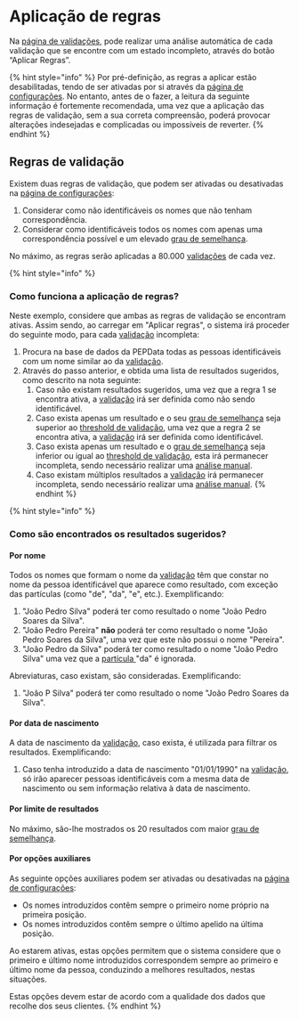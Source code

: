 # Aplicação de regras

Na [página de validações](./), pode realizar uma análise automática de cada validação que se encontre com um estado incompleto, através do botão “Aplicar Regras”.&#x20;

{% hint style="info" %}
Por pré-definição, as regras a aplicar estão desabilitadas, tendo de ser ativadas por si através da [página de configurações](../configuracoes/). No entanto, antes de o fazer, a leitura da seguinte informação é fortemente recomendada, uma vez que a aplicação das regras de validação, sem a sua correta compreensão, poderá provocar alterações indesejadas e complicadas ou impossíveis de reverter.
{% endhint %}

## Regras de validação

Existem duas regras de validação, que podem ser ativadas ou desativadas na [página de configurações](../configuracoes/):&#x20;

1. Considerar como não identificáveis os nomes que não tenham correspondência.&#x20;
2. Considerar como identificáveis todos os nomes com apenas uma correspondência possível e um elevado [grau de semelhança](../../glossario/glossario-aplicacao.md#grau-de-semelhanca).

No máximo, as regras serão aplicadas a 80.000 [validações](../../glossario/glossario-aplicacao.md#validacao) de cada vez.&#x20;

{% hint style="info" %}
### Como funciona a aplicação de regras?

Neste exemplo, considere que ambas as regras de validação se encontram ativas. Assim sendo, ao carregar em "Aplicar regras", o sistema irá proceder do seguinte modo, para cada [validação](../../glossario/glossario-aplicacao.md#validacao) incompleta:

1. Procura na base de dados da PEPData todas as pessoas identificáveis com um nome similar ao da [validação](../../glossario/glossario-aplicacao.md#validacao).
2. Através do passo anterior, e obtida uma lista de resultados sugeridos, como descrito na nota seguinte:&#x20;
   1. Caso não existam resultados sugeridos, uma vez que a regra 1 se encontra ativa, a [validação](../../glossario/glossario-aplicacao.md#validacao) irá ser definida como não sendo identificável.
   2. Caso exista apenas um resultado e o seu [grau de semelhança](../../glossario/glossario-aplicacao.md#grau-de-semelhanca) seja superior ao [threshold de validação](../configuracoes/#threshold-de-validacao), uma vez que a regra 2 se encontra ativa, a [validação](../../glossario/glossario-aplicacao.md#validacao) irá ser definida como identificável.
   3. Caso exista apenas um resultado e o [grau de semelhança](../../glossario/glossario-aplicacao.md#grau-de-semelhanca) seja inferior ou igual ao [threshold de validação](../configuracoes/#threshold-de-validacao), esta irá permanecer incompleta, sendo necessário realizar uma [análise manual](analise-manual.md).
   4. Caso existam múltiplos resultados a [validação](../../glossario/glossario-aplicacao.md#validacao) irá permanecer incompleta, sendo necessário realizar uma [análise manual](analise-manual.md).
{% endhint %}

{% hint style="info" %}
### Como são encontrados os resultados sugeridos?

#### Por nome

Todos os nomes que formam o nome da [validação](../../glossario/glossario-aplicacao.md#validacao) têm que constar no nome da pessoa identificável que aparece como resultado, com exceção das partículas (como "de", "da", "e", etc.). Exemplificando:

1. "João Pedro Silva" poderá ter como resultado o nome "João Pedro Soares da Silva".
2. "João Pedro Pereira" **não** poderá ter como resultado o nome "João Pedro Soares da Silva", uma vez que este não possui o nome "Pereira".
3. "João Pedro da Silva" poderá ter como resultado o nome "João Pedro Silva" uma vez que a [partícula ](https://www.irn.mj.pt/IRN/sections/irn/a\_registral/registo-civil/docs-do-civil/dar-o-nome/)"da" é ignorada.

Abreviaturas, caso existam, são consideradas. Exemplificando:

1. "João P Silva" poderá ter como resultado o nome "João Pedro Soares da Silva".

#### Por data de nascimento

A data de nascimento da [validação](../../glossario/glossario-aplicacao.md#validacao), caso exista, é utilizada para filtrar os resultados. Exemplificando:

1. Caso tenha introduzido a data de nascimento "01/01/1990" na [validação](../../glossario/glossario-aplicacao.md#validacao), só irão aparecer pessoas identificáveis com a mesma data de nascimento ou sem informação relativa à data de nascimento.

#### Por limite de resultados

No máximo, são-lhe mostrados os 20 resultados com maior [grau de semelhança](../../glossario/glossario-aplicacao.md#grau-de-semelhanca).&#x20;

#### Por opções auxiliares

As seguinte opções auxiliares podem ser ativadas ou desativadas na [página de configurações](../configuracoes/):&#x20;

* Os nomes introduzidos contêm sempre o primeiro nome próprio na primeira posição.
* Os nomes introduzidos contêm sempre o último apelido na última posição.

Ao estarem ativas, estas opções permitem que o sistema considere que o primeiro e último nome introduzidos correspondem sempre ao primeiro e último nome da pessoa, conduzindo a melhores resultados, nestas situações.&#x20;

Estas opções devem estar de acordo com a qualidade dos dados que recolhe dos seus clientes. &#x20;
{% endhint %}

##
